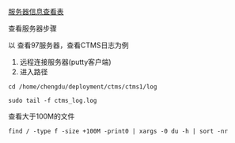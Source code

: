 [服务器信息查看表](http://200.200.101.73/eClinical4.0_document_group/eClinical4.0_document/blob/master/guide/4.0%E6%9C%8D%E5%8A%A1%E5%99%A8%E4%BB%A5%E5%8F%8A%E5%BA%94%E7%94%A8%E6%B8%85%E5%8D%95.xlsx)


查看服务器步骤

以 查看97服务器，查看CTMS日志为例

1. 远程连接服务器(putty客户端)
2. 进入路径 
```shell
cd /home/chengdu/deployment/ctms/ctms1/log

sudo tail -f ctms_log.log

```

查看大于100M的文件
```shell
find / -type f -size +100M -print0 | xargs -0 du -h | sort -nr
```